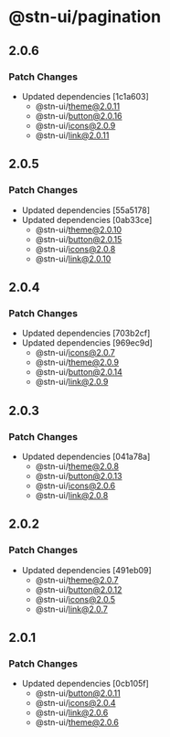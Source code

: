 # @stn-ui/pagination

## 2.0.6

### Patch Changes

- Updated dependencies [1c1a603]
  - @stn-ui/theme@2.0.11
  - @stn-ui/button@2.0.16
  - @stn-ui/icons@2.0.9
  - @stn-ui/link@2.0.11

## 2.0.5

### Patch Changes

- Updated dependencies [55a5178]
- Updated dependencies [0ab33ce]
  - @stn-ui/theme@2.0.10
  - @stn-ui/button@2.0.15
  - @stn-ui/icons@2.0.8
  - @stn-ui/link@2.0.10

## 2.0.4

### Patch Changes

- Updated dependencies [703b2cf]
- Updated dependencies [969ec9d]
  - @stn-ui/icons@2.0.7
  - @stn-ui/theme@2.0.9
  - @stn-ui/button@2.0.14
  - @stn-ui/link@2.0.9

## 2.0.3

### Patch Changes

- Updated dependencies [041a78a]
  - @stn-ui/theme@2.0.8
  - @stn-ui/button@2.0.13
  - @stn-ui/icons@2.0.6
  - @stn-ui/link@2.0.8

## 2.0.2

### Patch Changes

- Updated dependencies [491eb09]
  - @stn-ui/theme@2.0.7
  - @stn-ui/button@2.0.12
  - @stn-ui/icons@2.0.5
  - @stn-ui/link@2.0.7

## 2.0.1

### Patch Changes

- Updated dependencies [0cb105f]
  - @stn-ui/button@2.0.11
  - @stn-ui/icons@2.0.4
  - @stn-ui/link@2.0.6
  - @stn-ui/theme@2.0.6
